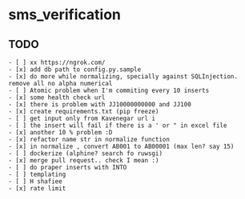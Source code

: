 # sms_verification 

## TODO
    - [ ] xx https://ngrok.com/
    - [x] add db path to config.py.sample
    - [x] do more while normalizing, specially against SQLInjection. remove all no alpha numerical
    - [ ] Atomic problem when I'm commiting every 10 inserts
    - [x] some health check url
    - [x] there is problem with JJ10000000000 and JJ100
    - [x] create requirements.txt (pip freeze)
    - [ ] get input only from Kavenegar url i
    - [ ] the insert will fail if there is a ' or " in excel file
    - [x] another 10 % problem :D
    - [x] refactor name str in normalize function
    - [x] in normalize , convert AB001 to AB00001 (max len? say 15)
    - [ ] dockerize (alphine? search fo ruwsgi)
    - [x] merge pull request.. check I mean :)
    - [ ] do praper inserts with INTO   
    - [ ] templating
    - [ ] H shafiee
    - [x] rate limit
